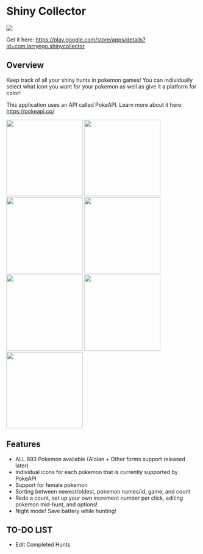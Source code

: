 # Shiny Collector

<img src="https://github.com/larryngo97/PokeShinyHunter/blob/master/demo/app_feature_graphic.png"/>

Get it here: https://play.google.com/store/apps/details?id=com.larryngo.shinycollector

## Overview

Keep track of all your shiny hunts in pokemon games! You can individually select what icon you want 
for your pokemon as well as give it a platform for color!

This application uses an API called PokeAPI. Learn more about it here: https://pokeapi.co/

<img src="https://github.com/larryngo97/PokeShinyHunter/blob/master/demo/app_demo_1.png" width="200" /> <img src="https://github.com/larryngo97/PokeShinyHunter/blob/master/demo/app_demo_2.png" width="200" />
<img src="https://github.com/larryngo97/PokeShinyHunter/blob/master/demo/app_demo_3.png" width="200" />
<img src="https://github.com/larryngo97/PokeShinyHunter/blob/master/demo/app_demo_4.png" width="200" />
<img src="https://github.com/larryngo97/PokeShinyHunter/blob/master/demo/app_demo_5.png" width="200" />
<img src="https://github.com/larryngo97/PokeShinyHunter/blob/master/demo/app_demo_6.png" width="200" />
<img src="https://github.com/larryngo97/PokeShinyHunter/blob/master/demo/app_demo_7.png" width="200" />


## Features

* ALL 893 Pokemon available (Alolan + Other forms support released later)
* Individual icons for each pokemon that is currently supported by PokeAPI
* Support for female pokemon
* Sorting between newest/oldest, pokemon names/id, game, and count
* Redo a count, set up your own increment number per click, editing pokemon mid-hunt, and options!
* Night mode! Save battery while hunting!

## TO-DO LIST

* Edit Completed Hunts
